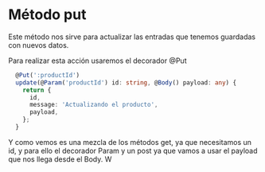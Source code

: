 # Método put

Este método nos sirve para actualizar las entradas que tenemos guardadas con nuevos datos. 

Para realizar esta acción usaremos el decorador @Put

```typescript
  @Put(':productId')
  update(@Param('productId') id: string, @Body() payload: any) {
    return {
      id,
      message: 'Actualizando el producto',
      payload,
    };
  }
```

Y como vemos es una mezcla de los métodos get, ya que necesitamos un id, y para ello el decorador Param y un post ya que vamos a usar el payload que nos llega desde el Body. 
W